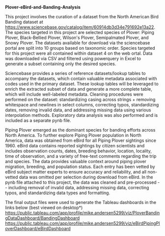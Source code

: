 <b> Plover-eBird-and-Banding-Analysis </b>

This project involves the curation of a dataset from the North American Bird Banding dataset at https://www.sciencebase.gov/catalog/item/60914db3d34e791692e13a22. The species targeted in this project are selected species of Plover: Piping Plover, Black-Bellied Plover, Wilson's Plover, Semipalmated Plover, and Snowy Plover. The datasets available for download via the sciencebase portal are split into 10 groups based on taxonomic order. Species targeted for this project were all contained within dataset 4 on the web ortal. Data was downloaded via CSV and filtered using powerquery in Excel to generate a subset containing only the desired species.

Sciencebase provides a series of reference datasets/lookup tables to accompany the datasets, which contain valuable metadata associated with codes used in the primary dataset. These lookup tables will be leveraged to enrich the extracted subset of data and generate a more complete table, which will include well-labeled metadata. Cleaning procedures were performed on the dataset: standardizing casing across strings + removing whitespace and newlines in select columns, correcting typos, standardizing dates, removing invalid data, and addressing missing data using various interpolation methods. Exploratory data analysis was also performed and is included as a separate pynb file.

Piping Plover emerged as the dominant species for banding efforts across North America. To further explore Piping Plover population in North America, data was obtained from eBird for all Piping Plover sightings since 1960. eBird data contains reported sightings by citizen scientists and includes observation counts, dates, breeding behavior, location, locality, time of observation, and a variety of free-text comments regarding the trip and species. The data provides valuable context around piping plover migration, breeding, and population status. Each entry has been vetted by eBird subject matter experts to ensure accuracy and reliability, and all non-vetted data was omitted per selection during download from eBird. In the pynb file attached to this project, the data was cleaned and pre-processed -- including removal of invalid data, addressing missing data, correcting typos, and standardizing data types and formatting.

The final output files were used to generate the Tableau dashboards in the links below (best viewed on desktop*)
https://public.tableau.com/app/profile/mike.andersen5299/viz/PloverBandingDataDashboard/BandingDashboard 
https://public.tableau.com/app/profile/mike.andersen5299/viz/eBirdPipingPloverDashboard/eBirdDashboard

